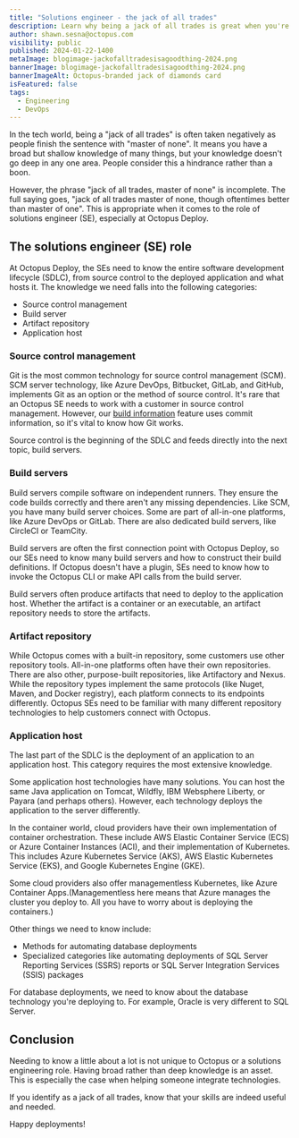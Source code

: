 ```yaml
---
title: "Solutions engineer - the jack of all trades"
description: Learn why being a jack of all trades is great when you're a solutions engineer.
author: shawn.sesna@octopus.com
visibility: public
published: 2024-01-22-1400
metaImage: blogimage-jackofalltradesisagoodthing-2024.png
bannerImage: blogimage-jackofalltradesisagoodthing-2024.png
bannerImageAlt: Octopus-branded jack of diamonds card
isFeatured: false
tags: 
  - Engineering
  - DevOps
---
```


In the tech world, being a "jack of all trades" is often taken negatively as people finish the sentence with "master of none".  It means you have a broad but shallow knowledge of many things, but your knowledge doesn't go deep in any one area. People consider this a hindrance rather than a boon.

However, the phrase "jack of all trades, master of none" is incomplete. The full saying goes, "jack of all trades master of none, though oftentimes better than master of one".  This is appropriate when it comes to the role of solutions engineer (SE), especially at Octopus Deploy.

## The solutions engineer (SE) role

At Octopus Deploy, the SEs need to know the entire software development lifecycle (SDLC), from source control to the deployed application and what hosts it. The knowledge we need falls into the following categories:

- Source control management
- Build server
- Artifact repository
- Application host


### Source control management

Git is the most common technology for source control management (SCM). SCM server technology, like Azure DevOps, Bitbucket, GitLab, and GitHub, implements Git as an option or the method of source control.  It's rare that an Octopus SE needs to work with a customer in source control management. However, our [build information](https://octopus.com/docs/packaging-applications/build-servers/build-information) feature uses commit information, so it's vital to know how Git works.

Source control is the beginning of the SDLC and feeds directly into the next topic, build servers.

### Build servers

Build servers compile software on independent runners. They  ensure the code builds correctly and there aren't any missing dependencies. Like SCM, you have many build server choices. Some are part of all-in-one platforms, like Azure DevOps or GitLab. There are also dedicated build servers, like CircleCI or TeamCity. 

Build servers are often the first connection point with Octopus Deploy, so our SEs need to know many build servers and how to construct their build definitions. If Octopus doesn't have a plugin, SEs need to know how to invoke the Octopus CLI or make API calls from the build server.

Build servers often produce artifacts that need to deploy to the application host. Whether the artifact is a container or an executable, an artifact repository needs to store the artifacts.

### Artifact repository

While Octopus comes with a built-in repository, some customers use other repository tools. All-in-one platforms often have their own repositories. There are also other, purpose-built repositories, like Artifactory and Nexus. While the repository types implement the same protocols (like Nuget, Maven, and Docker registry), each platform connects to its endpoints differently. Octopus SEs need to be familiar with many different repository technologies to help customers connect with Octopus.

### Application host

The last part of the SDLC is the deployment of an application to an application host. This category requires the most extensive knowledge. 

Some application host technologies have many solutions. You can host the same Java application on Tomcat, Wildfly, IBM Websphere Liberty, or Payara (and perhaps others). However, each technology deploys the application to the server differently. 

In the container world, cloud providers have their own implementation of container orchestration. These include AWS Elastic Container Service (ECS) or Azure Container Instances (ACI), and their implementation of Kubernetes. This includes Azure Kubernetes Service (AKS), AWS Elastic Kubernetes Service (EKS), and Google Kubernetes Engine (GKE). 

Some cloud providers also offer managementless Kubernetes, like Azure Container Apps.(Managementless here means that Azure manages the cluster you deploy to. All you have to worry about is deploying the containers.) 

Other things we need to know include:

- Methods for automating database deployments
- Specialized categories like automating deployments of SQL Server Reporting Services (SSRS) reports or SQL Server Integration Services (SSIS) packages

For database deployments, we need to know about the database technology you're deploying to. For example, Oracle is very different to SQL Server.

## Conclusion

Needing to know a little about a lot is not unique to Octopus or a solutions engineering role. Having broad rather than deep knowledge is an asset. This is especially the case when helping someone integrate technologies. 

If you identify as a jack of all trades, know that your skills are indeed useful and needed.

Happy deployments!